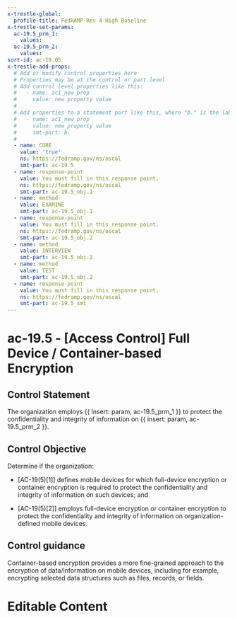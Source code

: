 ```yaml
---
x-trestle-global:
  profile-title: FedRAMP Rev 4 High Baseline
x-trestle-set-params:
  ac-19.5_prm_1:
    values:
  ac-19.5_prm_2:
    values:
sort-id: ac-19.05
x-trestle-add-props:
  # Add or modify control properties here
  # Properties may be at the control or part level
  # Add control level properties like this:
  #   - name: ac1_new_prop
  #     value: new property value
  #
  # Add properties to a statement part like this, where "b." is the label of the target statement part
  #   - name: ac1_new_prop
  #     value: new property value
  #     smt-part: b.
  #
  - name: CORE
    value: 'true'
    ns: https://fedramp.gov/ns/oscal
    smt-part: ac-19.5
  - name: response-point
    value: You must fill in this response point.
    ns: https://fedramp.gov/ns/oscal
    smt-part: ac-19.5_obj.1
  - name: method
    value: EXAMINE
    smt-part: ac-19.5_obj.1
  - name: response-point
    value: You must fill in this response point.
    ns: https://fedramp.gov/ns/oscal
    smt-part: ac-19.5_obj.2
  - name: method
    value: INTERVIEW
    smt-part: ac-19.5_obj.2
  - name: method
    value: TEST
    smt-part: ac-19.5_obj.2
  - name: response-point
    value: You must fill in this response point.
    ns: https://fedramp.gov/ns/oscal
    smt-part: ac-19.5_smt
---
```


# ac-19.5 - \[Access Control\] Full Device / Container-based Encryption

## Control Statement

The organization employs {{ insert: param, ac-19.5_prm_1 }} to protect the confidentiality and integrity of information on {{ insert: param, ac-19.5_prm_2 }}.

## Control Objective

Determine if the organization:

- \[AC-19(5)[1]\] defines mobile devices for which full-device encryption or container encryption is required to protect the confidentiality and integrity of information on such devices; and

- \[AC-19(5)[2]\] employs full-device encryption or container encryption to protect the confidentiality and integrity of information on organization-defined mobile devices.

## Control guidance

Container-based encryption provides a more fine-grained approach to the encryption of data/information on mobile devices, including for example, encrypting selected data structures such as files, records, or fields.

# Editable Content

<!-- Make additions and edits below -->
<!-- The above represents the contents of the control as received by the profile, prior to additions. -->
<!-- If the profile makes additions to the control, they will appear below. -->
<!-- The above markdown may not be edited but you may edit the content below, and/or introduce new additions to be made by the profile. -->
<!-- If there is a yaml header at the top, parameter values may be edited. Use --set-parameters to incorporate the changes during assembly. -->
<!-- The content here will then replace what is in the profile for this control, after running profile-assemble. -->
<!-- The added parts in the profile for this control are below.  You may edit them and/or add new ones. -->
<!-- Each addition must have a heading either of the form ## Control my_addition_name -->
<!-- or ## Part a. (where the a. refers to one of the control statement labels.) -->
<!-- "## Control" parts are new parts added after the statement part. -->
<!-- "## Part" parts are new parts added into the top-level statement part with that label. -->
<!-- Subparts may be added with nested hash levels of the form ### My Subpart Name -->
<!-- underneath the parent ## Control or ## Part being added -->
<!-- See https://ibm.github.io/compliance-trestle/tutorials/ssp_profile_catalog_authoring/ssp_profile_catalog_authoring for guidance. -->
